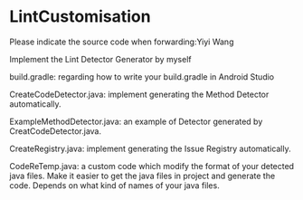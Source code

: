 # LintCustomisation
Please indicate the source code when forwarding:Yiyi Wang


Implement the Lint Detector Generator by myself

build.gradle: regarding how to write your build.gradle in Android Studio

CreateCodeDetector.java: implement generating the Method Detector automatically.

ExampleMethodDetector.java: an example of Detector generated by CreatCodeDetector.java.

CreateRegistry.java: implement generating the Issue Registry automatically.

CodeReTemp.java: a custom code which modify the format of your detected java files. Make it easier to get the java files in project and generate the code. Depends on what kind of names of your java files.
